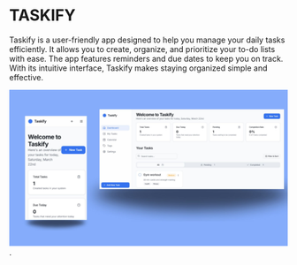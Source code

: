 # TASKIFY

Taskify is a user-friendly app designed to help you manage your daily tasks efficiently. It allows you to create, organize, and prioritize your to-do lists with ease. The app features reminders and due dates to keep you on track. With its intuitive interface, Taskify makes staying organized simple and effective.

![Image Alt](https://github.com/Sohail-crypto-collab/Taskify/blob/main/public/Blue%20Purple%20Modern%20Gradient%20Mobile%20App%20Development%20Facebook%20Cover.jpg?raw=true).
